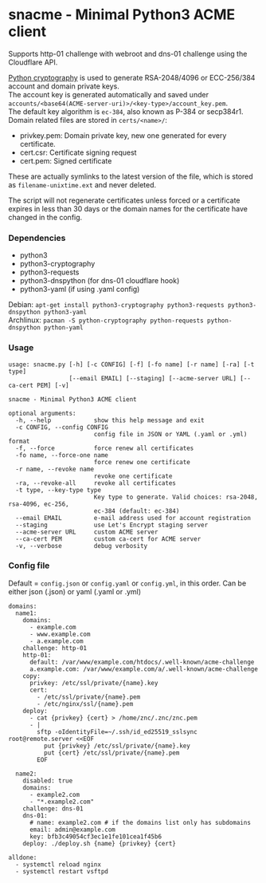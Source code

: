 # snacme - Minimal Python3 ACME client
Supports http-01 challenge with webroot and dns-01 challenge using the Cloudflare API.

[Python cryptography](https://cryptography.io/en/latest/) is used to generate RSA-2048/4096 or ECC-256/384 account and domain private keys.  
The account key is generated automatically and saved under `accounts/<base64(ACME-server-uri)>/<key-type>/account_key.pem`.  
The default key algorithm is `ec-384`, also known as P-384 or secp384r1.  
Domain related files are stored in `certs/<name>/`:
- privkey.pem: Domain private key, new one generated for every certificate.
- cert.csr: Certificate signing request
- cert.pem: Signed certificate

These are actually symlinks to the latest version of the file, which is stored as `filename-unixtime.ext` and never deleted.

The script will not regenerate certificates unless forced or a certificate expires in less than 30 days or the domain names for the certificate have changed in the config.

### Dependencies
- python3
- python3-cryptography
- python3-requests
- python3-dnspython (for dns-01 cloudflare hook)
- python3-yaml (if using .yaml config)

Debian: `apt-get install python3-cryptography python3-requests python3-dnspython python3-yaml`  
Archlinux: `pacman -S python-cryptography python-requests python-dnspython python-yaml`


### Usage
```
usage: snacme.py [-h] [-c CONFIG] [-f] [-fo name] [-r name] [-ra] [-t type]
                 [--email EMAIL] [--staging] [--acme-server URL] [--ca-cert PEM] [-v]

snacme - Minimal Python3 ACME client

optional arguments:
  -h, --help            show this help message and exit
  -c CONFIG, --config CONFIG
                        config file in JSON or YAML (.yaml or .yml) format
  -f, --force           force renew all certificates
  -fo name, --force-one name
                        force renew one certificate
  -r name, --revoke name
                        revoke one certificate
  -ra, --revoke-all     revoke all certificates
  -t type, --key-type type
                        Key type to generate. Valid choices: rsa-2048, rsa-4096, ec-256,
                        ec-384 (default: ec-384)
  --email EMAIL         e-mail address used for account registration
  --staging             use Let's Encrypt staging server
  --acme-server URL     custom ACME server
  --ca-cert PEM         custom ca-cert for ACME server
  -v, --verbose         debug verbosity

```

### Config file
Default = `config.json` or `config.yaml` or `config.yml`, in this order.
Can be either json (.json) or yaml (.yaml or .yml)
```
domains:
  name1:
    domains:
      - example.com
      - www.example.com
      - a.example.com
    challenge: http-01
    http-01:
      default: /var/www/example.com/htdocs/.well-known/acme-challenge
      a.example.com: /var/www/example.com/a/.well-known/acme-challenge
    copy:
      privkey: /etc/ssl/private/{name}.key
      cert:
        - /etc/ssl/private/{name}.pem
        - /etc/nginx/ssl/{name}.pem
    deploy:
      - cat {privkey} {cert} > /home/znc/.znc/znc.pem
      - |
        sftp -oIdentityFile=~/.ssh/id_ed25519_sslsync root@remote.server <<EOF
          put {privkey} /etc/ssl/private/{name}.key
          put {cert} /etc/ssl/private/{name}.pem
        EOF

  name2:
    disabled: true
    domains:
      - example2.com
      - "*.example2.com"
    challenge: dns-01
    dns-01:
      # name: example2.com # if the domains list only has subdomains
      email: admin@example.com
      key: bfb3c49054cf3ec1e1fe101cea1f45b6
    deploy: ./deploy.sh {name} {privkey} {cert}

alldone:
  - systemctl reload nginx
  - systemctl restart vsftpd
```
